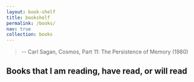```yaml
---
layout: book-shelf
title: bookshelf
permalink: /books/
nav: true
collection: books
---
```


>
> -- Carl Sagan, Cosmos, Part 11: The Persistence of Memory (1980)

## Books that I am reading, have read, or will read
